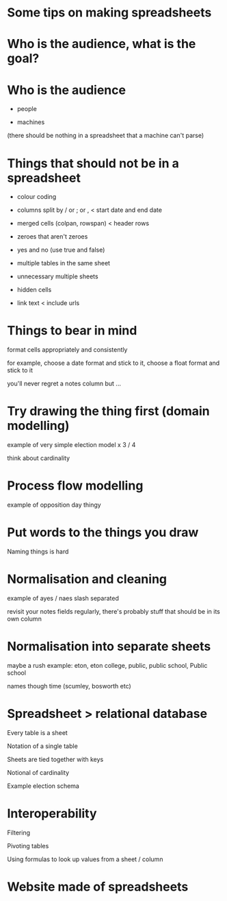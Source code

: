 # Some tips on making spreadsheets

# Who is the audience, what is the goal?

# Who is the audience

* people

* machines

(there should be nothing in a spreadsheet that a machine can't parse)

# Things that should not be in a spreadsheet

* colour coding

* columns split by / or ; or , < start date and end date

* merged cells (colpan, rowspan) < header rows

* zeroes that aren't zeroes

* yes and no (use true and false)

* multiple tables in the same sheet

* unnecessary multiple sheets

* hidden cells

* link text < include urls

# Things to bear in mind

format cells appropriately and consistently

for example, choose a date format and stick to it, choose a float format and stick to it

you'll never regret a notes column but ...

# Try drawing the thing first (domain modelling)

example of very simple election model x 3 / 4

think about cardinality

# Process flow modelling

example of opposition day thingy

# Put words to the things you draw

Naming things is hard

# Normalisation and cleaning

example of ayes / naes slash separated

revisit your notes fields regularly, there's probably stuff that should be in its own column

# Normalisation into separate sheets

maybe a rush example: eton, eton college, public, public school, Public school

names though time (scumley, bosworth etc)

# Spreadsheet > relational database

Every table is a sheet

Notation of a single table

Sheets are tied together with keys

Notional of cardinality

Example election schema

# Interoperability

Filtering

Pivoting tables

Using formulas to look up values from a sheet / column

# Website made of spreadsheets








